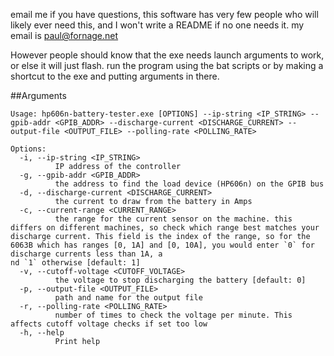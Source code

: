 email me if you have questions, this software has very few people who will likely ever need this, and I won't write a README if no one needs it.
my email is paul@fornage.net

However people should know that the exe needs launch arguments to work, or else it will just flash. run the program using the bat scripts or by making a shortcut to the exe and putting arguments in there.

##Arguments
```
Usage: hp606n-battery-tester.exe [OPTIONS] --ip-string <IP_STRING> --gpib-addr <GPIB_ADDR> --discharge-current <DISCHARGE_CURRENT> --output-file <OUTPUT_FILE> --polling-rate <POLLING_RATE>

Options:
  -i, --ip-string <IP_STRING>
          IP address of the controller
  -g, --gpib-addr <GPIB_ADDR>
          the address to find the load device (HP606n) on the GPIB bus
  -d, --discharge-current <DISCHARGE_CURRENT>
          the current to draw from the battery in Amps
  -c, --current-range <CURRENT_RANGE>
          the range for the current sensor on the machine. this differs on different machines, so check which range best matches your discharge current. This field is the index of the range, so for the 6063B which has ranges [0, 1A] and [0, 10A], you would enter `0` for discharge currents less than 1A, a
nd `1` otherwise [default: 1]
  -v, --cutoff-voltage <CUTOFF_VOLTAGE>
          the voltage to stop discharging the battery [default: 0]
  -p, --output-file <OUTPUT_FILE>
          path and name for the output file
  -r, --polling-rate <POLLING_RATE>
          number of times to check the voltage per minute. This affects cutoff voltage checks if set too low
  -h, --help
          Print help
```
